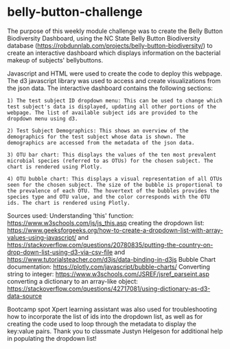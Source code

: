 # belly-button-challenge
The purpose of this weekly module challenge was to create the Belly Button Biodiversity Dashboard, using the NC State Belly Button Biodiversity database (https://robdunnlab.com/projects/belly-button-biodiversity/) to create an interactive dashboard which displays information on the bacterial makeup of subjects' bellybuttons.

Javascript and HTML were used to create the code to deploy this webpage. The d3 javascript library was used to access and create visualizations from the json data. The interactive dashboard contains the following sections:

    1) The test subject ID dropdown menu: This can be used to change which test subject's data is displayed, updating all other portions of the webpage. The list of available subject ids are provided to the dropdown menu using d3.

    2) Test Subject Demographics: This shows an overview of the demographics for the test subject whose data is shown. The demographics are accessed from the metadata of the json data. 

    3) OTU bar chart: This displays the values of the ten most prevalent microbial species (referred to as OTUs) for the chosen subject. The chart is rendered using Plotly.

    4) OTU bubble chart: This displays a visual representation of all OTUs seen for the chosen subject. The size of the bubble is proportional to the prevalence of each OTU. The hovertext of the bubbles provides the species type and OTU value, and the color corresponds with the OTU ids. The chart is rendered using Plotly.

Sources used: Understanding 'this' function: https://www.w3schools.com/js/js_this.asp
creating the dropdown list: https://www.geeksforgeeks.org/how-to-create-a-dropdown-list-with-array-values-using-javascript/ and
https://stackoverflow.com/questions/20780835/putting-the-country-on-drop-down-list-using-d3-via-csv-file and https://www.tutorialsteacher.com/d3js/data-binding-in-d3js
Bubble Chart documentation: https://plotly.com/javascript/bubble-charts/
Converting string to integer: https://www.w3schools.com/JSREF/jsref_parseint.asp
converting a dictionary to an array-like object: https://stackoverflow.com/questions/42717081/using-dictionary-as-d3-data-source

Bootcamp spot Xpert learning assistant was also used for troubleshooting how to incorporate the list of ids into the dropdown list, as well as for creating the code used to loop through the metadata to display the key:value pairs.
Thank you to classmate Justyn Helgeson for additional help in populating the dropdown list!
